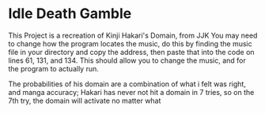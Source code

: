 # Idle Death Gamble
This Project is a recreation of Kinji Hakari's Domain, from JJK
You may need to change how the program locates the music, do this by finding the music file in your directory and copy the address,
then paste that into the code on lines 61, 131, and 134. This should allow you to change the music, and for the program to actually run.

The probabilities of his domain are a combination of what i felt was right, and manga accuracy; Hakari has never not hit a domain in 7 tries,
so on the 7th try, the domain will activate no matter what
